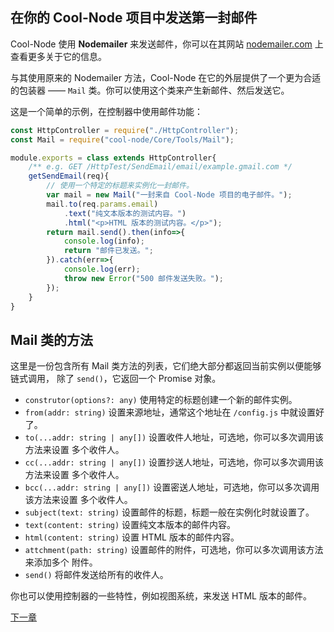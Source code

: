## 在你的 Cool-Node 项目中发送第一封邮件

Cool-Node 使用 **Nodemailer** 来发送邮件，你可以在其网站 
[nodemailer.com](https://nodemailer.com) 上查看更多关于它的信息。

与其使用原来的 Nodemailer 方法，Cool-Node 在它的外层提供了一个更为合适的包装器 —— 
`Mail` 类。你可以使用这个类来产生新邮件、然后发送它。

这是一个简单的示例，在控制器中使用邮件功能：

```javascript
const HttpController = require("./HttpController");
const Mail = require("cool-node/Core/Tools/Mail");

module.exports = class extends HttpController{
    /** e.g. GET /HttpTest/SendEmail/email/example.gmail.com */
    getSendEmail(req){
        // 使用一个特定的标题来实例化一封邮件。
        var mail = new Mail("一封来自 Cool-Node 项目的电子邮件。");
        mail.to(req.params.email)
            .text("纯文本版本的测试内容。")
            .html("<p>HTML 版本的测试内容。</p>");
        return mail.send().then(info=>{
            console.log(info);
            return "邮件已发送。";
        }).catch(err=>{
            console.log(err);
            throw new Error("500 邮件发送失败。");
        });
    }
}
```

## Mail 类的方法

这里是一份包含所有 Mail 类方法的列表，它们绝大部分都返回当前实例以便能够链式调用，
除了 `send()`，它返回一个 Promise 对象。

- `construtor(options?: any)` 使用特定的标题创建一个新的邮件实例。
- `from(addr: string)` 设置来源地址，通常这个地址在 `/config.js` 中就设置好了。
- `to(...addr: string | any[])` 设置收件人地址，可选地，你可以多次调用该方法来设置
    多个收件人。
- `cc(...addr: string | any[])` 设置抄送人地址，可选地，你可以多次调用该方法来设置
    多个收件人。
- `bcc(...addr: string | any[])` 设置密送人地址，可选地，你可以多次调用该方法来设置
    多个收件人。
- `subject(text: string)` 设置邮件的标题，标题一般在实例化时就设置了。
- `text(content: string)` 设置纯文本版本的邮件内容。
- `html(content: string)` 设置 HTML 版本的邮件内容。
- `attchment(path: string)` 设置邮件的附件，可选地，你可以多次调用该方法来添加多个
    附件。
- `send()` 将邮件发送给所有的收件人。

你也可以使用控制器的一些特性，例如视图系统，来发送 HTML 版本的邮件。

[下一章](CommandLine)